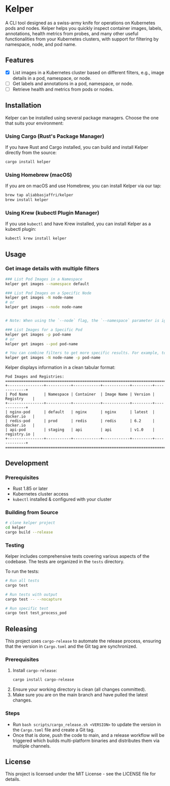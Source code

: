 # Kelper

A CLI tool designed as a swiss-army knife for operations on Kubernetes pods and nodes. Kelper helps you quickly inspect container images, labels, annotations, health metrics from probes, and many other useful functionalities from your Kubernetes clusters, with support for filtering by namespace, node, and pod name.

## Features

- [x] List images in a Kubernetes cluster based on different filters, e.g., image details in a pod, namespace, or node.
- [ ] Get labels and annotations in a pod, namespace, or node.
- [ ] Retrieve health and metrics from pods or nodes.

## Installation

Kelper can be installed using several package managers. Choose the one that suits your environment:

### Using Cargo (Rust's Package Manager)

If you have Rust and Cargo installed, you can build and install Kelper directly from the source:

```bash
cargo install kelper
```

### Using Homebrew (macOS)

If you are on macOS and use Homebrew, you can install Kelper via our tap:

```bash
brew tap aliabbasjaffri/kelper
brew install kelper
```

### Using Krew (kubectl Plugin Manager)

If you use `kubectl` and have Krew installed, you can install Kelper as a kubectl plugin:

```bash
kubectl krew install kelper
```

## Usage

### Get image details with multiple filters

```bash
### List Pod Images in a Namespace
kelper get images --namespace default

### List Pod Images on a Specific Node
kelper get images -N node-name
# or
kelper get images --node node-name


# Note: When using the `--node` flag, the `--namespace` parameter is ignored as it will show pods from all namespaces on the specified node.

### List Images for a Specific Pod
kelper get images -p pod-name
# or
kelper get images --pod pod-name

# You can combine filters to get more specific results. For example, to get images for a specific pod on a specific node:
kelper get images -N node-name -p pod-name
```

Kelper displays information in a clean tabular format:

```
Pod Images and Registries:
================================================================================
+----------------+-----------+------------+------------+---------+-------------+
| Pod Name       | Namespace | Container  | Image Name | Version | Registry    |
+----------------+-----------+------------+------------+---------+-------------+
| nginx-pod      | default   | nginx      | nginx      | latest  | docker.io   |
| redis-pod      | prod      | redis      | redis      | 6.2     | docker.io   |
| api-pod        | staging   | api        | api        | v1.0    | registry.io |
+----------------+-----------+------------+------------+---------+-------------+
================================================================================
```

## Development

### Prerequisites

- Rust 1.85 or later
- Kubernetes cluster access
- `kubectl` installed & configured with your cluster

### Building from Source

```bash
# clone kelper project
cd kelper
cargo build --release
```

### Testing

Kelper includes comprehensive tests covering various aspects of the codebase. The tests are organized in the `tests` directory.

To run the tests:

```bash
# Run all tests
cargo test

# Run tests with output
cargo test -- --nocapture

# Run specific test
cargo test test_process_pod
```

## Releasing

This project uses `cargo-release` to automate the release process, ensuring that the version in `Cargo.toml` and the Git tag are synchronized.

### Prerequisites

1.  Install `cargo-release`:
    ```bash
    cargo install cargo-release
    ```
2.  Ensure your working directory is clean (all changes committed).
3.  Make sure you are on the main branch and have pulled the latest changes.

### Steps

- Run `bash scripts/cargo_release.sh <VERSION>` to update the version in the `Cargo.toml` file and create a Git tag.
- Once that is done, push the code to main, and a release workflow will be triggered which builds multi-platform binaries and distributes them via multiple channels.

## License

This project is licensed under the MIT License - see the LICENSE file for details.
